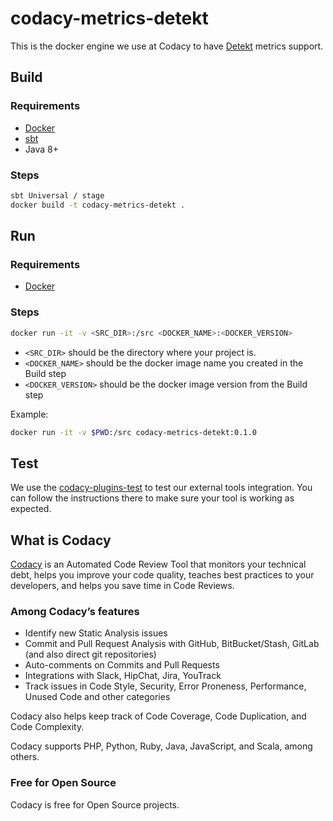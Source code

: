 # codacy-metrics-detekt

This is the docker engine we use at Codacy to have [Detekt](https://github.com/arturbosch/detekt) metrics support.

## Build

### Requirements

* [Docker](https://www.docker.com/)
* [sbt](https://www.scala-sbt.org/)
* Java 8+

### Steps

```bash
sbt Universal / stage
docker build -t codacy-metrics-detekt .
```

## Run

### Requirements

* [Docker](https://www.docker.com/)

### Steps

```bash
docker run -it -v <SRC_DIR>:/src <DOCKER_NAME>:<DOCKER_VERSION>
```

* `<SRC_DIR>` should be the directory where your project is.
* `<DOCKER_NAME>` should be the docker image name you created in the Build step
* `<DOCKER_VERSION>` should be the docker image version from the Build step

Example:

```bash
docker run -it -v $PWD:/src codacy-metrics-detekt:0.1.0
```

## Test

We use the [codacy-plugins-test](https://github.com/codacy/codacy-plugins-test) to test our external tools integration. You can follow the instructions there to make sure your tool is working as expected.

## What is Codacy

[Codacy](https://www.codacy.com/) is an Automated Code Review Tool that monitors your technical debt, helps you improve your code quality, teaches best practices to your developers, and helps you save time in Code Reviews.

### Among Codacy’s features

- Identify new Static Analysis issues
- Commit and Pull Request Analysis with GitHub, BitBucket/Stash, GitLab (and also direct git repositories)
- Auto-comments on Commits and Pull Requests
- Integrations with Slack, HipChat, Jira, YouTrack
- Track issues in Code Style, Security, Error Proneness, Performance, Unused Code and other categories

Codacy also helps keep track of Code Coverage, Code Duplication, and Code Complexity.

Codacy supports PHP, Python, Ruby, Java, JavaScript, and Scala, among others.

### Free for Open Source

Codacy is free for Open Source projects.
